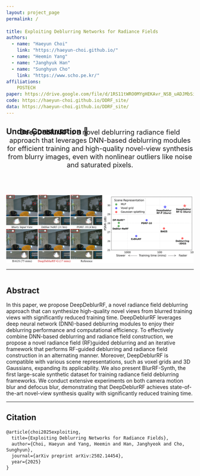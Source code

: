 ```yaml
---
layout: project_page
permalink: /

title: Exploiting Deblurring Networks for Radiance Fields
authors:
  - name: "Haeyun Choi"
    link: "https://haeyun-choi.github.io/"
  - name: "Heemin Yang"
  - name: "Janghyuk Han"
  - name: "Sunghyun Cho"
    link: "https://www.scho.pe.kr/"
affiliations:
    POSTECH
paper: https://drive.google.com/file/d/1RS11tWRO0MYgHEKAvr_NSB_uADJMbSij/view?usp=sharing
code: https://haeyun-choi.github.io/DDRF_site/
data: https://haeyun-choi.github.io/DDRF_site/
---
```


## Under Construction 🚧

<!-- Title and abstract section -->
<div style="font-size: 1.3em; margin-bottom: 70px; margin-top: -40px; text-align: center;">
    <strong>DeepDeblurRF</strong> is a novel deblurring radiance field approach that leverages DNN-based deblurring modules for efficient training and high-quality novel-view synthesis from blurry images, even with nonlinear outliers like noise and saturated pixels.
</div>

![Teaser](/static/image/teaser.png)

---
<!-- Using HTML to center the abstract -->
<div class="columns is-centered has-text-centered">
    <div class="column is-four-fifths">
        <h2>Abstract</h2>
        <div class="content has-text-justified">
In this paper, we propose DeepDeblurRF, a novel radiance field deblurring approach that can synthesize high-quality novel views from blurred training views with significantly reduced training time. DeepDeblurRF leverages deep neural network (DNN)-based deblurring modules to enjoy their deblurring performance and computational efficiency. To effectively combine DNN-based deblurring and radiance field construction, we propose a novel radiance field (RF)guided deblurring and an iterative framework that performs RF-guided deblurring and radiance field construction in an alternating manner. Moreover, DeepDeblurRF is compatible with various scene representations, such as voxel grids and 3D Gaussians, expanding its applicability. We also present BlurRF-Synth, the first large-scale synthetic dataset for training radiance field deblurring frameworks. We conduct extensive experiments on both camera motion blur and defocus blur, demonstrating that DeepDeblurRF achieves state-of-the-art novel-view synthesis quality with significantly reduced training time.
        </div>
    </div>
</div>

---

<!-- Using HTML to center the abstract 
> Note: This is an example of a Jekyll-based project website template: [Github link](https://github.com/shunzh/project_website).\
> The following content is generated by ChatGPT. The figure is manually added.

## Background
The paper "On Computable Numbers, with an Application to the Entscheidungsproblem" was published by Alan Turing in 1936. In this groundbreaking paper, Turing introduced the concept of a universal computing machine, now known as the Turing machine.

## Objective
Turing's main objective in this paper was to investigate the notion of computability and its relation to the Entscheidungsproblem (the decision problem), which is concerned with determining whether a given mathematical statement is provable or not.


## Key Ideas
1. Turing first presented the concept of a "computable number," which refers to a number that can be computed by an algorithm or a definite step-by-step process.
2. He introduced the notion of a Turing machine, an abstract computational device consisting of an infinite tape divided into cells and a read-write head. The machine can read and write symbols on the tape, move the head left or right, and transition between states based on a set of rules.
3. Turing demonstrated that the set of computable numbers is enumerable, meaning it can be listed in a systematic way, even though it is not necessarily countable.
4. He proved the existence of non-computable numbers, which cannot be computed by any Turing machine.
5. Turing showed that the Entscheidungsproblem is undecidable, meaning there is no algorithm that can determine, for any given mathematical statement, whether it is provable or not.

![Turing Machine](/static/image/Turing_machine.png)

*Figure 1: A representation of a Turing Machine. Source: [Wiki](https://en.wikipedia.org/wiki/Turing_machine).*

## Table: Comparison of Computable and Non-Computable Numbers

| Computable Numbers | Non-Computable Numbers |
|-------------------|-----------------------|
| Rational numbers, e.g., 1/2, 3/4 | Transcendental numbers, e.g., π, e |
| Algebraic numbers, e.g., √2, ∛3 | Non-algebraic numbers, e.g., √2 + √3 |
| Numbers with finite decimal representations | Numbers with infinite, non-repeating decimal representations |

He used the concept of a universal Turing machine to prove that the set of computable functions is recursively enumerable, meaning it can be listed by an algorithm.

## Significance
Turing's paper laid the foundation for the theory of computation and had a profound impact on the development of computer science. The Turing machine became a fundamental concept in theoretical computer science, serving as a theoretical model for studying the limits and capabilities of computation. Turing's work also influenced the development of programming languages, algorithms, and the design of modern computers.
-->

## Citation
```
@article{choi2025exploiting,
  title={Exploiting Deblurring Networks for Radiance Fields},
  author={Choi, Haeyun and Yang, Heemin and Han, Janghyeok and Cho, Sunghyun},
  journal={arXiv preprint arXiv:2502.14454},
  year={2025}
}
```
